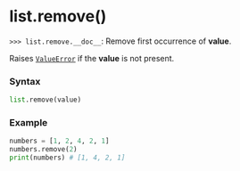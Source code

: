 # list.remove()

`>>> list.remove.__doc__`: Remove first occurrence of **value**.

Raises [`ValueError`](/exceptions/ValueError.md) if the **value** is not present.

### Syntax

```python
list.remove(value)
```

### Example

```python
numbers = [1, 2, 4, 2, 1]
numbers.remove(2)
print(numbers) # [1, 4, 2, 1]
```
